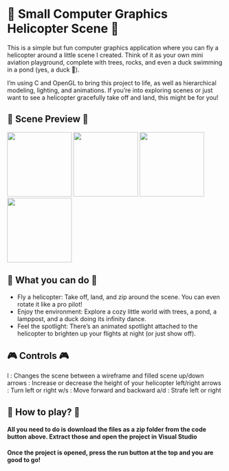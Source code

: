 # 🚁 Small Computer Graphics Helicopter Scene 🚁

This is a simple but fun computer graphics application where you can fly a helicopter around a little scene I created. Think of it as your own mini aviation playground, complete with trees, rocks, and even a duck swimming in a pond (yes, a duck 🦆).

I’m using C and OpenGL to bring this project to life, as well as hierarchical modeling, lighting, and animations. If you’re into exploring scenes or just want to see a helicopter gracefully take off and land, this might be for you!

## 📸 Scene Preview 📸
<img src="https://github.com/user-attachments/assets/c6af8dd1-6e43-4644-b397-ebd23ed81d49" height="150">
<img src="https://github.com/user-attachments/assets/580f279e-6166-48a0-8af8-4ef3f4c1a624" height="150">
<img src="https://github.com/user-attachments/assets/25d61f78-112c-44fc-a7dd-6c827f2212ea" height="150">
<img src="https://github.com/user-attachments/assets/13d484cb-54bd-47e5-bd62-a2ef00beae0b" height="150">

## 🚀 What you can do 🚀

- Fly a helicopter: Take off, land, and zip around the scene. You can even rotate it like a pro pilot!
- Enjoy the environment: Explore a cozy little world with trees, a pond, a lamppost, and a duck doing its infinity dance.
- Feel the spotlight: There’s an animated spotlight attached to the helicopter to brighten up your flights at night (or just show off).

## 🎮 Controls 🎮
l                 : Changes the scene between a wireframe and filled scene
up/down arrows    : Increase or decrease the height of your helicopter
left/right arrows : Turn left or right
w/s               : Move forward and backward
a/d               : Strafe left or right

## 📩 How to play? 📩

#### All you need to do is download the files as a zip folder from the code button above. Extract those and open the project in Visual Studio
#### Once the project is opened, press the run button at the top and you are good to go!

